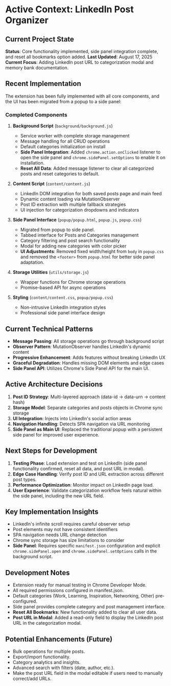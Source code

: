 # Active Context: LinkedIn Post Organizer

## Current Project State
**Status**: Core functionality implemented, side panel integration complete, and reset all bookmarks option added.
**Last Updated**: August 17, 2025
**Current Focus**: Adding LinkedIn post URL to categorization modal and memory bank documentation.

## Recent Implementation
The extension has been fully implemented with all core components, and the UI has been migrated from a popup to a side panel:

### Completed Components
1. **Background Script** (`background/background.js`)
   - Service worker with complete storage management
   - Message handling for all CRUD operations
   - Default categories initialization on install
   - **Side Panel Integration**: Added `chrome.action.onClicked` listener to open the side panel and `chrome.sidePanel.setOptions` to enable it on installation.
   - **Reset All Data**: Added message listener to clear all categorized posts and reset categories to default.

2. **Content Script** (`content/content.js`) 
   - LinkedIn DOM integration for both saved posts page and main feed
   - Dynamic content loading via MutationObserver
   - Post ID extraction with multiple fallback strategies
   - UI injection for categorization dropdowns and indicators

3. **Side Panel Interface** (`popup/popup.html`, `popup.js`, `popup.css`)
   - Migrated from popup to side panel.
   - Tabbed interface for Posts and Categories management
   - Category filtering and post search functionality
   - Modal for adding new categories with color picker
   - **UI Adjustments**: Removed fixed width/height from `body` in `popup.css` and removed the `<footer>` from `popup.html` for better side panel adaptation.

4. **Storage Utilities** (`utils/storage.js`)
   - Wrapper functions for Chrome storage operations
   - Promise-based API for async operations

5. **Styling** (`content/content.css`, `popup/popup.css`)
   - Non-intrusive LinkedIn integration styles
   - Professional side panel interface design

## Current Technical Patterns
- **Message Passing**: All storage operations go through background script
- **Observer Pattern**: MutationObserver handles LinkedIn's dynamic content
- **Progressive Enhancement**: Adds features without breaking LinkedIn UX
- **Graceful Degradation**: Handles missing DOM elements and edge cases
- **Side Panel API**: Utilizes Chrome's Side Panel API for the main UI.

## Active Architecture Decisions
1. **Post ID Strategy**: Multi-layered approach (data-id → data-urn → content hash)
2. **Storage Model**: Separate categories and posts objects in Chrome sync storage
3. **UI Integration**: Injects into LinkedIn's social action areas
4. **Navigation Handling**: Detects SPA navigation via URL monitoring
5. **Side Panel as Main UI**: Replaced the traditional popup with a persistent side panel for improved user experience.

## Next Steps for Development
1. **Testing Phase**: Load extension and test on LinkedIn (side panel functionality confirmed, reset all data, and post URL in modal).
2. **Edge Case Handling**: Verify post ID and URL extraction across different post types.
3. **Performance Optimization**: Monitor impact on LinkedIn page load.
4. **User Experience**: Validate categorization workflow feels natural within the side panel, including the new URL field.

## Key Implementation Insights
- LinkedIn's infinite scroll requires careful observer setup
- Post elements may not have consistent identifiers
- SPA navigation needs URL change detection
- Chrome sync storage has size limitations to consider
- **Side Panel**: Requires specific `manifest.json` configuration and explicit `chrome.sidePanel.open` and `chrome.sidePanel.setOptions` calls in the background script.

## Development Notes
- Extension ready for manual testing in Chrome Developer Mode.
- All required permissions configured in manifest.json.
- Default categories (Work, Learning, Inspiration, Networking, Other) pre-configured.
- Side panel provides complete category and post management interface.
- **Reset All Bookmarks**: New functionality added to clear all user data.
- **Post URL in Modal**: Added a read-only field to display the LinkedIn post URL in the categorization modal.

## Potential Enhancements (Future)
- Bulk operations for multiple posts.
- Export/import functionality.
- Category analytics and insights.
- Advanced search with filters (date, author, etc.).
- Make the post URL field in the modal editable if users need to manually correct/add URLs.
